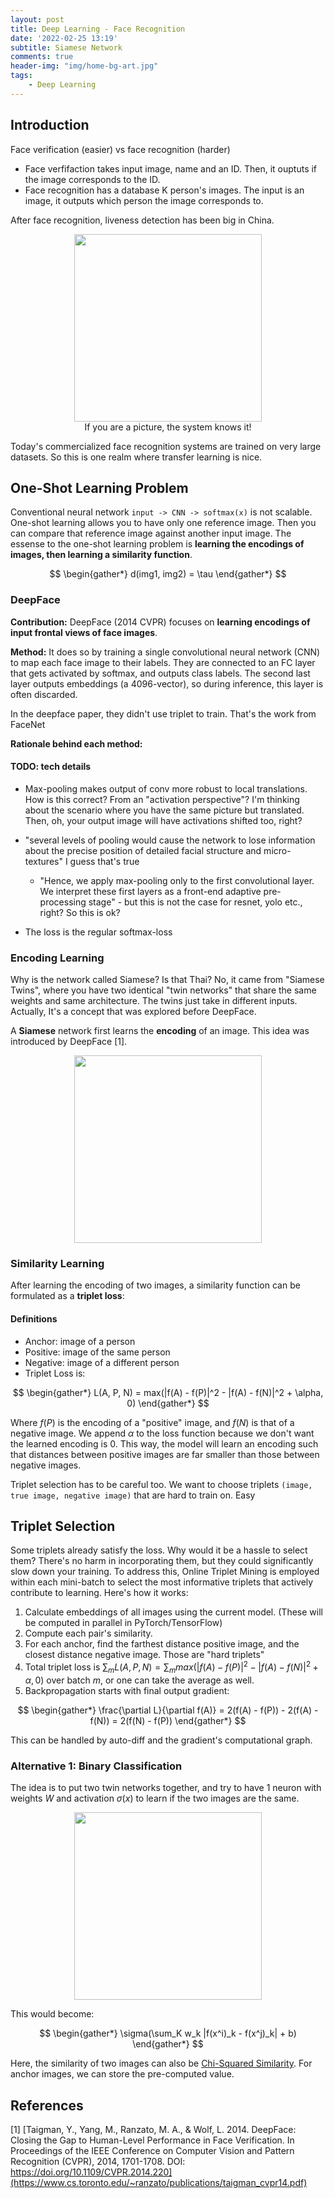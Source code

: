 ```yaml
---
layout: post
title: Deep Learning - Face Recognition
date: '2022-02-25 13:19'
subtitle: Siamese Network
comments: true
header-img: "img/home-bg-art.jpg"
tags:
    - Deep Learning
---
```


## Introduction

Face verification (easier) vs face recognition (harder)

- Face verfifaction takes  input image, name and an ID. Then, it ouptuts if the image corresponds to the ID.
- Face recognition has a database K person's images. The input is an image, it outputs which person the image corresponds to.

After face recognition, liveness detection has been big in China.

<div style="text-align: center;">
<p align="center">
    <figure>
        <img src="https://github.com/user-attachments/assets/cb6f9998-394d-4433-bbcc-2951dc518d7d" height="300" alt=""/>
        <figcaption>If you are a picture, the system knows it!</figcaption>
    </figure>
</p>
</div>

Today's commercialized face recognition systems are trained on very large datasets. So this is one realm where transfer learning is nice.

## One-Shot Learning Problem

Conventional neural network `input -> CNN -> softmax(x)` is not scalable. One-shot learning allows you to have only one reference image. Then you can
compare that reference image against another input image. The essense to the one-shot learning problem is **learning the encodings of images, then learning a similarity function**.

$$
\begin{gather*}
d(img1, img2) = \tau
\end{gather*}
$$

### DeepFace

**Contribution:** DeepFace (2014 CVPR) focuses on **learning encodings of input frontal views of face images**.

**Method:** It does so by training a single convolutional neural network (CNN) to map each face image to their labels. They are connected to an FC layer that gets activated by softmax, and outputs class labels. The second last layer outputs embeddings (a 4096-vector), so during inference, this layer is often discarded.

In the deepface paper, they didn't use triplet to train. That's the work from FaceNet

**Rationale behind each method:**


#### TODO: tech details

- Max-pooling makes output of conv more robust to local translations. How is this correct? From an "activation perspective"? I'm thinking about the scenario where you have the same picture but translated. Then, oh, your output image will have activations shifted too, right?
- "several levels of pooling would cause the network to lose information about the precise position of detailed facial structure and micro-textures" I guess that's true
    - "Hence, we apply max-pooling only to the first convolutional layer. We interpret these first layers as a front-end adaptive pre-processing stage" - but this is not the case for resnet, yolo etc., right? So this is ok?

- The loss is the regular softmax-loss

### Encoding Learning

Why is the network called Siamese? Is that Thai? No, it came from "Siamese Twins", where you have two identical "twin networks" that share the same weights and same architecture. The twins just take in different inputs. Actually, It's a concept that was explored before DeepFace.

A **Siamese** network first learns the **encoding** of an image. This idea was introduced by DeepFace [1].

<div style="text-align: center;">
<p align="center">
    <figure>
        <img src="https://github.com/user-attachments/assets/cbf9712f-3a47-4bbd-ae80-a1e93633712f" height="300" alt=""/>
    </figure>
</p>
</div>

### Similarity Learning

After learning the encoding of two images, a similarity function can be formulated as a **triplet loss**:

#### Definitions

- Anchor: image of a person
- Positive: image of the same person
- Negative: image of a different person
- Triplet Loss is:

$$
\begin{gather*}
L(A, P, N) = max(|f(A) - f(P)|^2 - |f(A) - f(N)|^2 + \alpha, 0)
\end{gather*}
$$

Where $f(P)$ is the encoding of a "positive" image, and $f(N)$ is that of a negative image.
We append $\alpha$ to the loss function because we don't want the learned encoding is 0. This way, the model will learn an encoding such that distances between positive images are far smaller than those between negative images.

Triplet selection has to be careful too. We want to choose triplets `(image, true image, negative image)` that are hard to train on. Easy

## Triplet Selection

Some triplets already satisfy the loss. Why would it be a hassle to select them? There's no harm in incorporating them, but they could significantly slow down your training. To address this, Online Triplet Mining is employed within each mini-batch to select the most informative triplets that actively contribute to learning. Here's how it works:

1. Calculate embeddings of all images using the current model. (These will be computed in parallel in PyTorch/TensorFlow)
2. Compute each pair's similarity.
3. For each anchor, find the farthest distance positive image, and the closest distance negative image. Those are "hard triplets"
4. Total triplet loss is $\sum_m L(A, P, N) = \sum_m max(|f(A) - f(P)|^2 - |f(A) - f(N)|^2 + \alpha, 0)$ over batch $m$, or one can take the average as well.
5. Backpropagation starts with final output gradient:

$$
\begin{gather*}
\frac{\partial L}{\partial f(A)} = 2(f(A) - f(P)) - 2(f(A) - f(N)) = 2(f(N) - f(P))
\end{gather*}
$$

This can be handled by auto-diff and the gradient's computational graph.

### Alternative 1: Binary Classification

The idea is to put two twin networks together, and try to have 1 neuron with weights $W$ and activation $\sigma(x)$ to learn if the two images are the same.

<div style="text-align: center;">
<p align="center">
    <figure>
        <img src="https://github.com/user-attachments/assets/8564259c-a447-4bb2-8bb8-58c369155186" height="300" alt=""/>
    </figure>
</p>
</div>

This would become:

$$
\begin{gather*}
\sigma(\sum_K w_k |f(x^i)_k - f(x^j)_k| + b)
\end{gather*}
$$

Here, the similarity of two images can also be [Chi-Squared Similarity](../2017/2017-06-05-math-distance-metrics.markdown). For anchor images, we can store the pre-computed value.

## References

[1] [Taigman, Y., Yang, M., Ranzato, M. A., & Wolf, L. 2014. DeepFace: Closing the Gap to Human-Level Performance in Face Verification. In Proceedings of the IEEE Conference on Computer Vision and Pattern Recognition (CVPR), 2014, 1701-1708. DOI: https://doi.org/10.1109/CVPR.2014.220](https://www.cs.toronto.edu/~ranzato/publications/taigman_cvpr14.pdf)

